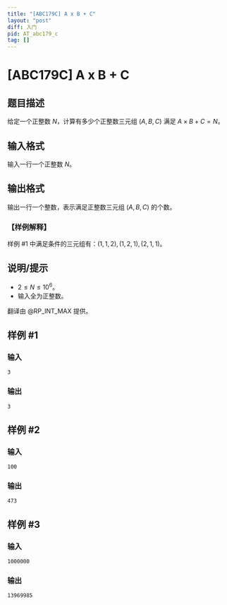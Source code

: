 ```yaml
---
title: "[ABC179C] A x B + C"
layout: "post"
diff: 入门
pid: AT_abc179_c
tag: []
---
```


# [ABC179C] A x B + C

## 题目描述

给定一个正整数 $N$，计算有多少个正整数三元组 $(A,B,C)$ 满足 $A \times B + C = N$。

## 输入格式

输入一行一个正整数 $N$。

## 输出格式

输出一行一个整数，表示满足正整数三元组 $(A,B,C)$ 的个数。

### 【样例解释】

样例 $\#1$ 中满足条件的三元组有：$(1,1,2),(1,2,1),(2,1,1)$。

## 说明/提示

- $2 \le N \le 10^6$。
- 输入全为正整数。

翻译由 @RP_INT_MAX 提供。

## 样例 #1

### 输入

```
3
```

### 输出

```
3
```

## 样例 #2

### 输入

```
100
```

### 输出

```
473
```

## 样例 #3

### 输入

```
1000000
```

### 输出

```
13969985
```

